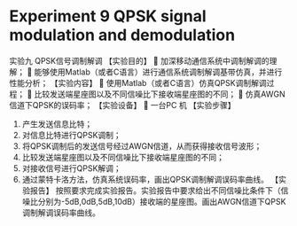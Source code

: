 # Experiment 9 QPSK signal modulation and demodulation
实验九  QPSK信号调制解调
【实验目的】 
	加深移动通信系统中调制解调的理解；
	能够使用Matlab（或者C语言）进行通信系统调制解调基带仿真，并进行性能分析；
【实验内容】
	使用Matlab（或者C语言）仿真QPSK调制解调过程； 
	比较发送端星座图以及不同信噪比下接收端星座图的不同；
	仿真AWGN信道下QPSK的误码率； 
【实验设备】
	一台PC 机
【实验步骤】
1.	产生发送信息比特；
2.	对信息比特进行QPSK调制；
3.	将QPSK调制后的发送信号经过AWGN信道，从而获得接收信号波形；
4.	比较发送端星座图以及不同信噪比下接收端星座图的不同；
5.	对接收信号进行QPSK解调；
6.	通过蒙特卡洛方法，仿真系统误码率，画出QPSK调制解调误码率曲线。
【实验报告】
按照要求完成实验报告。实验报告中要求给出不同信噪比条件下（信噪比分别为-5dB,0dB,5dB,10dB）接收端的星座图。画出AWGN信道下QPSK调制解调误码率曲线。
